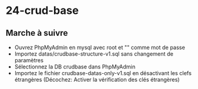 # 24-crud-base
## Marche à suivre

 - Ouvrez PhpMyAdmin en mysql avec root et "" comme mot de passe
 - Importez datas/crudbase-structure-v1.sql sans changement de paramètres
 - Sélectionnez la DB crudbase dans PhpMyAdmin
 - Importez le fichier crudbase-datas-only-v1.sql en désactivant les clefs étrangères (Décochez:  Activer la vérification des clés étrangères)